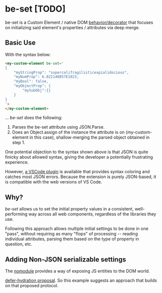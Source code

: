 # be-set [TODO]

be-set is a Custom Element / native DOM [behavior/decorator](https://github.com/bahrus/xtal-decor) that focuses on initializing said element's properties / attributes via deep merge.

## Basic Use  

With the syntax below:

```html
<my-custom-element be-set='
{
    "myStringProp": "supercalifragilisticexpialidocious",
    "myNumProp": 6.022140857E1023,
    "myBool": false,
    "myObjectProp": {
        "mySubObj":{}
    }
}
'>
</my-custom-element>
```

... *be-set* does the following:

1.  Parses the be-set attribute using JSON.Parse.
2.  Does an Object.assign of the instance the attribute is on (my-custom-element in this case), shallow-merging the parsed object obtained in step 1.

One potential objection to the syntax shown above is that JSON is quite finicky about allowed syntax, giving the developer a potentially frustrating experience.

However, [a VSCode plugin](https://marketplace.visualstudio.com/items?itemName=andersonbruceb.json-in-html) is available that provides syntax coloring and catches most JSON errors.  Because the extension is purely JSON-based, it is compatible with the web versions of VS Code.

## Why?

*be-set* allows us to set the initial property values in a consistent, well-performing way across all web components, regardless of the libraries they use.

Following this approach allows multiple initial settings to be done in one "pass", without requiring as many "flops" of processing -- reading individual attributes, parsing them based on the type of property in question, etc.

## Adding Non-JSON serializable settings

The [nomodule](https://github.com/bahrus/nomodule) provides a way of exposing JS entities to the DOM world.



 [defer-hydration proposal](https://github.com/webcomponents-cg/community-protocols/blob/defer-hydration/proposals/defer-hydration.md).  So this example suggests an approach that builds on that proposed protocol.



